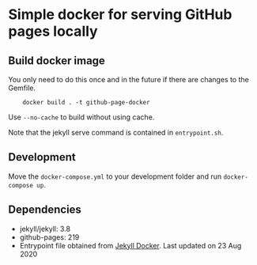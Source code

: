# Simple docker for serving GitHub pages locally

## Build docker image
You only need to do this once and in the future if there are changes to the Gemfile.

```
    docker build . -t github-page-docker
```

Use `--no-cache` to build without using cache.

Note that the jekyll serve command is contained in `entrypoint.sh`.

## Development
Move the `docker-compose.yml` to your development folder and run `docker-compose up`.

## Dependencies
- jekyll/jekyll: 3.8
- github-pages: 219
- Entrypoint file obtained from [Jekyll Docker](https://github.com/envygeeks/jekyll-docker/blob/master/repos/jekyll/copy/all/usr/jekyll/bin/entrypoint). Last updated on 23 Aug 2020

